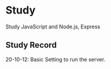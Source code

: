 # Study

Study JavaScript and Node.js, Express

## Study Record

20-10-12: Basic Setting to run the server.
            
